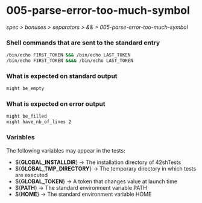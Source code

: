 # 005-parse-error-too-much-symbol

*spec > bonuses > separators > && > 005-parse-error-too-much-symbol*

### Shell commands that are sent to the standard entry

```bash
/bin/echo FIRST_TOKEN &&& /bin/echo LAST_TOKEN
/bin/echo FIRST_TOKEN &&&& /bin/echo LAST_TOKEN
```

### What is expected on standard output

```bash
might be_empty
```

### What is expected on error output

```bash
might be_filled
might have_nb_of_lines 2

```

### Variables

The following variables may appear in the tests:

* ${**GLOBAL_INSTALLDIR**} -> The installation directory of 42shTests
* ${**GLOBAL_TMP_DIRECTORY**} -> The temporary directory in which tests are executed
* ${**GLOBAL_TOKEN**} -> A token that changes value at launch time
* ${**PATH**} -> The standard environment variable PATH
* ${**HOME**} -> The standard environment variable HOME
